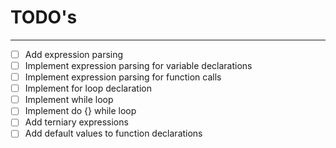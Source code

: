 # TODO's

---

- [ ] Add expression parsing
- [ ] Implement expression parsing for variable declarations
- [ ] Implement expression parsing for function calls
- [ ] Implement for loop declaration
- [ ] Implement while loop
- [ ] Implement do {} while loop
- [ ] Add terniary expressions
- [ ] Add default values to function declarations
